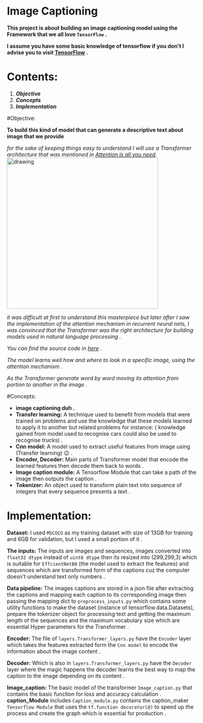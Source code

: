 # Image Captioning

**This project is about building an image captioning model using the Framework that we all love `TensorFlow` .**

**I assume you have some basic knowledge of tensorflow if you don't  I advise you to visit [TensorFlow](https://www.tensorflow.org/overview) .**

# Contents:
1. ***Objective***
2. ***Concepts***
3. ***Implementation***

#Objective:

**To build this kind of model that can generate a descriptive text about image that we provide** 

*for the sake of keeping things easy to understand I will use a Transformer architecture that was mentioned  in [Attention is all you need](https://arxiv.org/abs/1706.03762).*
<img src="https://machinelearningmastery.com/wp-content/uploads/2021/08/attention_research_1.png" alt="drawing" style="width:400px"/>

*it was difficult at first to understand this masterpiece but later after I saw the implementation of the attention mechanism in recurrent neural nets, I was convinced that the Transformer was the right architecture for building models used in natural language processing .*

*You can find the source code in [here](https://keras.io/examples/vision/image_captioning/) .*

*The model learns well how and where to look in a specific image, using the attention mechanism .*

*As  the Transformer generate word by word moving its attention from portion to another in the image .*

#Concepts:
* **image captioning duh .**
* **Transfer learning:** A technique used to benefit from models that were trained on problems and use the knowledge that these models learned to apply it to another but related problems for instance: ( knowledge gained from model used to recognise cars could also be used to recognise trucks) .  
* **Cnn model:** A model used to extract  useful features from image using (Transfer learning) :wink: . 
* **Encoder, Decoder:** Main parts of Transformer model that encode the  learned features then decode  them back to words .
* **Image caption module:** A Tensorflow Module that can take a path of the image then outputs the caption . 
* **Tokenizer:** An object  used to transform plain text into sequence of integers that every sequence presents a text .

# Implementation:
**Dataset:** I used `MSCOCO`  as my training dataset with size of 13GB for training and 6GB for validation, but I used a small portion of it .

**The inputs:** The inputs are images and sequences, images converted into `float32 dtype` instead of `uint8 dtype` then its resized into (299,299,3) which is suitable for `EffcientNetB0` (the model used to extract the features)
and sequences which are transformed form of the captions cuz the computer doesn't understand text only numbers .

**Data pipeline:** The images captions are stored in a json file after extracting the captions and mapping each caption to its corresponding image then passing
the mapping dict to `preprocess_inputs.py` which contains some utility functions to make the dataset (instance of tensorflow.data.Datasets),
prepare the tokenizer object for processing text and getting the maximum length of  the sequences and the maximum vocabulary size which are essential Hyper parameters for the Transformer . 

**Encoder:**  The file of `layers.Transformer_layers.py` have the `Encoder` layer which takes the features extracted form the `Cnn model` to encode the information about the image content . 

**Decoder:** Which is also in `layers.Transformer_layers.py` have the `Decoder` layer where the magic happens the decoder learns the best way to map the caption to the image depending on its content .

**Image_caption:** The basic model of the transformer `Image_caption.py` that contains the basic function for loss and accuracy calculation .
**caption_Module** includes `Caption_module.py`  contains the caption_maker `Tensorflow Module` that uses the `tf.function decorator(@)` to speed up the process and create the graph which is essential for production .




